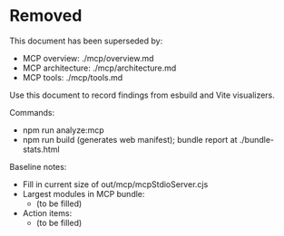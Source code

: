 # Removed

This document has been superseded by:
- MCP overview: ./mcp/overview.md
- MCP architecture: ./mcp/architecture.md
- MCP tools: ./mcp/tools.md

Use this document to record findings from esbuild and Vite visualizers.

Commands:
- npm run analyze:mcp
- npm run build (generates web manifest); bundle report at ./bundle-stats.html

Baseline notes:
- Fill in current size of out/mcp/mcpStdioServer.cjs
- Largest modules in MCP bundle:
  - (to be filled)
- Action items:
  - (to be filled)

